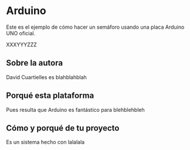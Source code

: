 # Arduino

Este es el ejemplo de cómo hacer un semáforo usando una placa Arduino UNO oficial.

XXXYYYZZZ

## Sobre la autora

David Cuartielles es blahblahblah

## Porqué esta plataforma

Pues resulta que Arduino es fantástico para blehblehbleh

## Cómo y porqué de tu proyecto

Es un sistema hecho con lalalala
